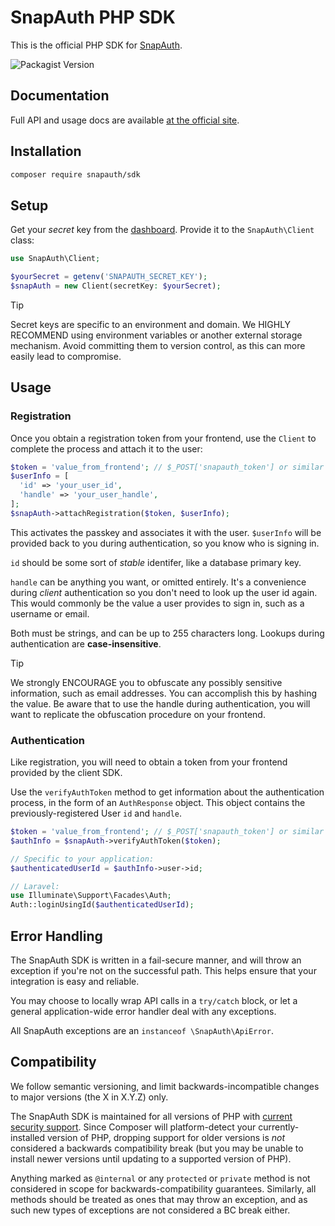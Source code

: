 # SnapAuth PHP SDK

This is the official PHP SDK for [SnapAuth](https://www.snapauth.app).

![Packagist Version](https://img.shields.io/packagist/v/snapauth/sdk)


## Documentation

Full API and usage docs are available [at the official site](https://docs.snapauth.app/server.html#introduction).

## Installation

```bash
composer require snapauth/sdk
```

## Setup

Get your _secret_ key from the [dashboard](https://dashboard.snapauth.app).
Provide it to the `SnapAuth\Client` class:

```php
use SnapAuth\Client;

$yourSecret = getenv('SNAPAUTH_SECRET_KEY');
$snapAuth = new Client(secretKey: $yourSecret);
```

> [!TIP]
> Secret keys are specific to an environment and domain.
> We HIGHLY RECOMMEND using environment variables or another external storage mechanism.
> Avoid committing them to version control, as this can more easily lead to compromise.

## Usage

### Registration

Once you obtain a registration token from your frontend, use the `Client` to complete the process and attach it to the user:

```php
$token = 'value_from_frontend'; // $_POST['snapauth_token'] or similar
$userInfo = [
  'id' => 'your_user_id',
  'handle' => 'your_user_handle',
];
$snapAuth->attachRegistration($token, $userInfo);
```

<!--
Registration returns an `AttachResponse` object, which contains a credential identifier.
You may store this information at your end, but it's not necessary in most cases.
-->

This activates the passkey and associates it with the user.
`$userInfo` will be provided back to you during authentication, so you know who is signing in.

`id` should be some sort of _stable_ identifer, like a database primary key.

`handle` can be anything you want, or omitted entirely.
It's a convenience during _client_ authentication so you don't need to look up the user id again.
This would commonly be the value a user provides to sign in, such as a username or email.

Both must be strings, and can be up to 255 characters long.
Lookups during authentication are **case-insensitive**.

> [!TIP]
> We strongly ENCOURAGE you to obfuscate any possibly sensitive information, such as email addresses.
> You can accomplish this by hashing the value.
> Be aware that to use the handle during authentication, you will want to replicate the obfuscation procedure on your frontend.

### Authentication

Like registration, you will need to obtain a token from your frontend provided by the client SDK.

Use the `verifyAuthToken` method to get information about the authentication process, in the form of an `AuthResponse` object.
This object contains the previously-registered User `id` and `handle`.

```php
$token = 'value_from_frontend'; // $_POST['snapauth_token'] or similar
$authInfo = $snapAuth->verifyAuthToken($token);

// Specific to your application:
$authenticatedUserId = $authInfo->user->id;

// Laravel:
use Illuminate\Support\Facades\Auth;
Auth::loginUsingId($authenticatedUserId);
```

## Error Handling

The SnapAuth SDK is written in a fail-secure manner, and will throw an exception if you're not on the successful path.
This helps ensure that your integration is easy and reliable.

You may choose to locally wrap API calls in a `try/catch` block, or let a general application-wide error handler deal with any exceptions.

All SnapAuth exceptions are an `instanceof \SnapAuth\ApiError`.

## Compatibility

We follow semantic versioning, and limit backwards-incompatible changes to major versions (the X in X.Y.Z) only.

The SnapAuth SDK is maintained for all versions of PHP with [current security support](https://www.php.net/supported-versions.php).
Since Composer will platform-detect your currently-installed version of PHP, dropping support for older versions is _not_ considered a backwards compatibility break (but you may be unable to install newer versions until updating to a supported version of PHP).

Anything marked as `@internal` or any `protected` or `private` method is not considered in scope for backwards-compatibility guarantees.
Similarly, all methods should be treated as ones that may throw an exception, and as such new types of exceptions are not considered a BC break either.
